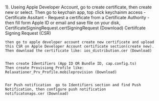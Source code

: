

1). Useing Apple Developer Account, go to create certificate, then create new or select.
    Then go to keychain app, top click keychainm access - Certificate Assitant - 
    Request a certificate from a Certificate Authority - then fill form Apple ID or email and save file on your disk, CertificateSigningRequest.certSigningRequest (Download)
     Certiifcate Signing Request (CSR) 

    then go to apple developer account create new certificate and upload this CSR on Apple Developer Account certificate section(create new).
    Then download the certificate like: ios_distribution.cer (Download)
 

    Then create Identifiers (App ID OR Bundle ID, cap.config.ts)
    Then create Provisiong Profile like: Relaxationer_Prv_Profile.mobileprovision (Download)


    For Push notification  go to Identifiers section and find Push Notification, then configure push notification    
    notificatonaps.cer (Download)

   